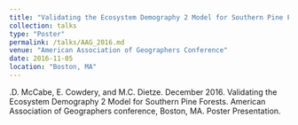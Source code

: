```yaml
---
title: "Validating the Ecosystem Demography 2 Model for Southern Pine Forests"
collection: talks
type: "Poster"
permalink: /talks/AAG_2016.md
venue: "American Association of Geographers Conference"
date: 2016-11-05
location: "Boston, MA"
---
```


.D. McCabe, E. Cowdery, and M.C. Dietze. December 2016. Validating the Ecosystem Demography 2 Model for Southern Pine Forests. American Association of Geographers conference, Boston, MA. Poster Presentation.
